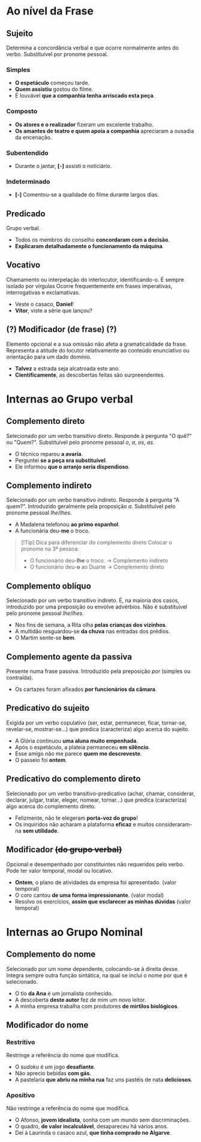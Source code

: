 # Ao nível da Frase
## Sujeito
Determina a concordância verbal e que ocorre normalmente antes do verbo.
Substituível por pronome pessoal.
### Simples
- **O espetáculo** começou tarde.
- **Quem assistiu** gostou do filme.
- É louvável **que a companhia tenha arriscado esta peça**.
### Composto
- **Os atores e o realizador** fizeram um excelente trabalho.
- **Os amantes de teatro e quem apoia a companhia** apreciaram a ousadia da encenação.
### Subentendido
- Durante o jantar, **[-]** assisti o noticiário.
### Indeterminado
- **[-]** Comentou-se a qualidade do filme durante largos dias. 
## Predicado
Grupo verbal.
- Todos os membros do conselho **concordaram com a decisão**.
- **Explicaram detalhadamente o funcionamento da máquina**.
## Vocativo
Chamamento ou interpelação do interlocutor, identificando-o.
É sempre isolado por vírgulas
Ocorre frequentemente em frases imperativas, interrogativas e exclamativas.
- Veste o casaco, **Daniel**!
- **Vítor**, viste a série que lançou?
## (?) Modificador (de frase) (?)
Elemento opcional e a sua omissão não afeta a gramaticalidade da frase.
Representa a atitude do locutor relativamente ao conteúdo enunciativo ou orientação para um dado domínio.
- **Talvez** a estrada seja alcatroada este ano.
- **Cientificamente**, as descobertas feitas são surpreendentes.
# Internas ao Grupo verbal
## Complemento direto
Selecionado por um verbo transitivo direto. Responde à pergunta "O quê?" ou "Quem?".
Substituível pelo pronome pessoal *o*, *a*, *os*, *as*.
- O técnico reparou **a avaria**.
- Perguntei **se a peça era substituível**.
- Ele informou **que o arranjo seria dispendioso**.
## Complemento indireto
Selecionado por um verbo transitivo indireto. Responde à pergunta "A quem?".
Introduzido geralmente pela proposição *a*. Substituível pelo pronome pessoal *lhe*/*lhes*.
- A Madalena telefonou **ao primo espanhol**.
- A funcionária deu-**me** o troco.

>[!Tip] Dica para diferenciar do complemento direto
>Colocar o pronome na 3ª pessoa:
>- O funcionário deu-**lhe** o troco. -> Complemento indireto
>- O funcionário deu-**o** ao Duarte -> Complemento direto
## Complemento oblíquo
Selecionado por um verbo transitivo indireto.
É, na maioria dos casos, introduzido por uma preposição ou envolve advérbios.
Não é substituível pelo pronome pessoal *lhe*/*lhes*.
- Nos fins de semana, a Rita olha **pelas crianças dos vizinhos**.
- A multidão resguardou-se **da chuva** nas entradas dos prédios.
- O Martim sente-se **bem**.
## Complemento agente da passiva
Presente numa frase passiva.
Introduzido pela preposição *por* (simples ou contraída).
- Os cartazes foram afixados **por funcionários da câmara**.
## Predicativo do sujeito
Exigida por um verbo copulativo (ser, estar, permanecer, ficar, tornar-se, revelar-se, mostrar-se...) que predica (caracteriza) algo acerca do sujeito.
- A Glória continuou **uma aluna muito empenhada**.
- Após o espetáculo, a plateia permaneceu **em silêncio**.
- Esse amigo não me parece **quem me descreveste**.
- O passeio foi **ontem**.
## Predicativo do complemento direto
Selecionado por um verbo transitivo-predicativo (achar, chamar, considerar, declarar, julgar, tratar, eleger, nomear, tornar...) que predica (caracteriza) algo acerca do complemento direto.
- Felizmente, não te elegeram **porta-voz do grupo**!
- Os inquiridos não acharam a plataforma **eficaz** e muitos consideraram-na **sem utilidade**.
## Modificador ~~(do grupo verbal)~~
Opcional e desempenhado por constituintes não requeridos pelo verbo.
Pode ter valor temporal, modal ou locativo.
- **Ontem**, o plano de atividades da empresa foi apresentado. (valor temporal)
- O coro cantou **de uma forma impressionante**. (valor modal)
- Resolvo os exercícios, **assim que esclarecer as minhas dúvidas** (valor temporal)
# Internas ao Grupo Nominal
## Complemento do nome
Selecionado por um nome dependente, colocando-se à direita desse.
Integra sempre outra função sintática, na qual se inclui o nome por que é selecionado.
- O tio **da Ana** é um jornalista conhecido.
- A descoberta **deste autor** fez de mim um novo leitor.
- A minha empresa trabalha com produtores **de mirtilos biológicos**.
## Modificador do nome
### Restritivo
Restringe a referência do nome que modifica.
- O *sudoku* é um jogo **desafiante**.
- Não aprecio bebidas **com gás**.
- A pastelaria **que abriu na minha rua** faz uns pastéis de nata **deliciosos**.
### Apositivo
Não restringe a referência do nome que modifica.
- O Afonso, **jovem idealista**, sonha com um mundo sem discriminações.
- O quadro, **de valor incalculável**, desapareceu há vários anos.
- Dei à Laurinda o casaco azul, **que tinha comprado no Algarve**.

